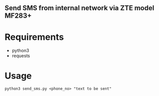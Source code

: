 ## Send SMS from internal network via ZTE model MF283+

# Requirements

- python3
- requests

# Usage

`python3 send_sms.py <phone_no> "text to be sent"`
